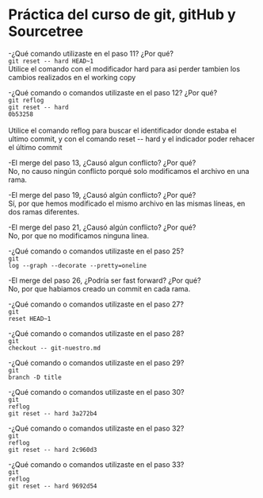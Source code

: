 # Práctica del curso de **git**, **gitHub** y **Sourcetree**

<p>-¿Qué comando utilizaste en el paso 11? ¿Por qué?<br />
	<code>git reset -- hard HEAD~1</code> <br />
Utilice el comando con el modificador hard para asi perder tambien los cambios realizados en el working copy<br />

-¿Qué comando o comandos utilizaste en el paso 12? ¿Por qué?<br />
	<code>git reflog</code><br />
	<code>git reset -- hard 0b53258</code><br />	
Utilice el comando reflog para buscar el identificador donde estaba el ultimo commit, y con el comando reset -- hard 
y el indicador poder rehacer el último commit <br />

-El merge del paso 13, ¿Causó algun conflicto? ¿Por qué?<br />
No, no causo ningún conflicto porqué solo modificamos el archivo en una rama.<br />

-El merge del paso 19, ¿Causó algún conflicto? ¿Por qué?<br />
Sí, por que hemos modificado el mismo archivo en las mismas líneas, en dos ramas diferentes.<br />

-El merge del paso 21, ¿Causó algún conflicto? ¿Por qué?<br />
No, por que no modificamos ninguna linea.<br />

-¿Qué comando o comandos utilizaste en el paso 25?<br />
	<code>git log --graph --decorate --pretty=oneline</code><br />

-El merge del paso 26, ¿Podría ser fast forward? ¿Por qué?<br />
No, por que habiamos creado un commit en cada rama.<br />

-¿Qué comando o comandos utilizaste en el paso 27?<br />
	<code>git reset HEAD~1</code><br />

-¿Qué comando o comandos utilizaste en el paso 28?<br />
	<code>git checkout -- git-nuestro.md</code><br />

-¿Qué comando o comandos utilizaste en el paso 29?<br />
	<code>git branch -D title</code><br />

-¿Qué comando o comandos utilizaste en el paso 30?<br />
	<code>git reflog</code><br />
	<code>git reset -- hard 3a272b4</code><br />

-¿Qué comando o comandos utilizaste en el paso 32?<br />
	<code>git reflog</code><br />
        <code>git reset -- hard 2c960d3</code><br />

-¿Qué comando o comandos utilizaste en el paso 33?<br />
	<code>git reflog</code><br />
        <code>git reset -- hard 9692d54</code><br />

</p>
